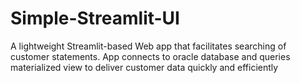 # Simple-Streamlit-UI
A lightweight Streamlit-based Web app that facilitates searching of customer statements. App connects to oracle database and queries materialized view to deliver customer data quickly and efficiently
